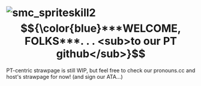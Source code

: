 # ![smc_spriteskill2](https://github.com/user-attachments/assets/0488e13c-e199-4413-b162-2aeae39e088b) $${\color{blue}***WELCOME, FOLKS***. . . <sub>to our PT github</sub>}$$
PT-centric strawpage is still WIP, but feel free to check our pronouns.cc and host's strawpage for now! (and sign our ATA...)
